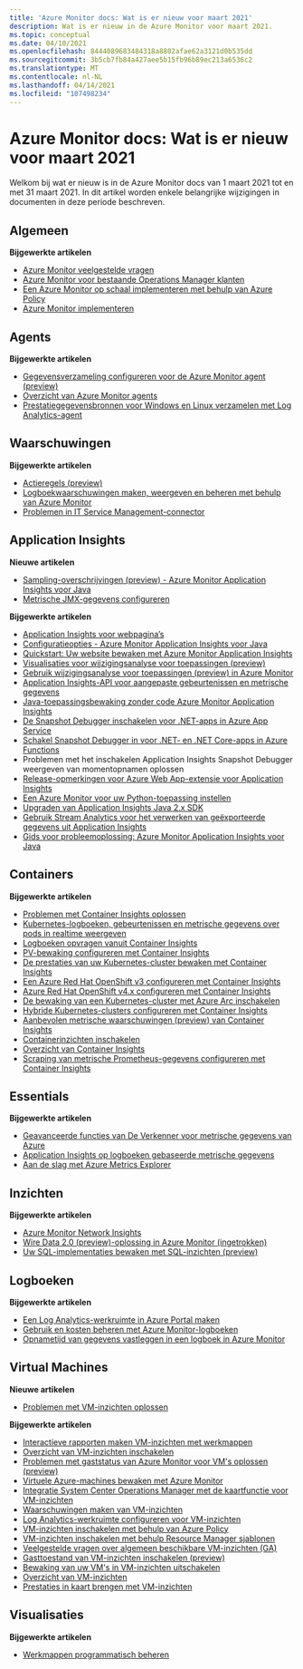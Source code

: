 ```yaml
---
title: 'Azure Monitor docs: Wat is er nieuw voor maart 2021'
description: Wat is er nieuw in de Azure Monitor voor maart 2021.
ms.topic: conceptual
ms.date: 04/10/2021
ms.openlocfilehash: 8444089683484318a8802afae62a3121d0b535dd
ms.sourcegitcommit: 3b5cb7fb84a427aee5b15fb96b89ec213a6536c2
ms.translationtype: MT
ms.contentlocale: nl-NL
ms.lasthandoff: 04/14/2021
ms.locfileid: "107498234"
---
```

# <a name="azure-monitor-docs-whats-new-for-march-2021"></a>Azure Monitor docs: Wat is er nieuw voor maart 2021

Welkom bij wat er nieuw is in de Azure Monitor docs van 1 maart 2021 tot en met 31 maart 2021. In dit artikel worden enkele belangrijke wijzigingen in documenten in deze periode beschreven.

## <a name="general"></a>Algemeen

**Bijgewerkte artikelen**

- [Azure Monitor veelgestelde vragen](faq.md)
- [Azure Monitor voor bestaande Operations Manager klanten](azure-monitor-operations-manager.md)
- [Een Azure Monitor op schaal implementeren met behulp van Azure Policy](deploy-scale.md)
- [Azure Monitor implementeren](deploy.md)
   
## <a name="agents"></a>Agents

**Bijgewerkte artikelen**

- [Gegevensverzameling configureren voor de Azure Monitor agent (preview)](agents/data-collection-rule-azure-monitor-agent.md)
- [Overzicht van Azure Monitor agents](agents/agents-overview.md)
- [Prestatiegegevensbronnen voor Windows en Linux verzamelen met Log Analytics-agent](agents/data-sources-performance-counters.md)

## <a name="alerts"></a>Waarschuwingen

**Bijgewerkte artikelen**

- [Actieregels (preview)](alerts/alerts-action-rules.md)
- [Logboekwaarschuwingen maken, weergeven en beheren met behulp van Azure Monitor](alerts/alerts-log.md)
- [Problemen in IT Service Management-connector](alerts/itsmc-troubleshoot-overview.md)

## <a name="application-insights"></a>Application Insights

**Nieuwe artikelen**

- [Sampling-overschrijvingen (preview) - Azure Monitor Application Insights voor Java](app/java-standalone-sampling-overrides.md)
- [Metrische JMX-gegevens configureren](app/java-jmx-metrics-configuration.md)

**Bijgewerkte artikelen**

- [Application Insights voor webpagina’s](app/javascript.md)
- [Configuratieopties - Azure Monitor Application Insights voor Java](app/java-standalone-config.md)
- [Quickstart: Uw website bewaken met Azure Monitor Application Insights](app/website-monitoring.md)
- [Visualisaties voor wijzigingsanalyse voor toepassingen (preview)](app/change-analysis-visualizations.md)
- [Gebruik wijzigingsanalyse voor toepassingen (preview) in Azure Monitor](app/change-analysis.md)
- [Application Insights-API voor aangepaste gebeurtenissen en metrische gegevens](app/api-custom-events-metrics.md)
- [Java-toepassingsbewaking zonder code Azure Monitor Application Insights](app/java-in-process-agent.md)
- [De Snapshot Debugger inschakelen voor .NET-apps in Azure App Service](app/snapshot-debugger-appservice.md)
- [Schakel Snapshot Debugger in voor .NET- en .NET Core-apps in Azure Functions](app/snapshot-debugger-function-app.md)
- [<a id=troubleshooting></a> Problemen met het inschakelen Application Insights Snapshot Debugger weergeven van momentopnamen oplossen](app/snapshot-debugger-troubleshoot.md)
- [Release-opmerkingen voor Azure Web App-extensie voor Application Insights](app/web-app-extension-release-notes.md)
- [Een Azure Monitor voor uw Python-toepassing instellen](app/opencensus-python.md)
- [Upgraden van Application Insights Java 2.x SDK](app/java-standalone-upgrade-from-2x.md)
- [Gebruik Stream Analytics voor het verwerken van geëxporteerde gegevens uit Application Insights](app/export-stream-analytics.md)
- [Gids voor probleemoplossing: Azure Monitor Application Insights voor Java](app/java-standalone-troubleshoot.md)

## <a name="containers"></a>Containers

**Bijgewerkte artikelen**

- [Problemen met Container Insights oplossen](containers/container-insights-troubleshoot.md)
- [Kubernetes-logboeken, gebeurtenissen en metrische gegevens over pods in realtime weergeven](containers/container-insights-livedata-overview.md)
- [Logboeken opvragen vanuit Container Insights](containers/container-insights-log-search.md)
- [PV-bewaking configureren met Container Insights](containers/container-insights-persistent-volumes.md)
- [De prestaties van uw Kubernetes-cluster bewaken met Container Insights](containers/container-insights-analyze.md)
- [Een Azure Red Hat OpenShift v3 configureren met Container Insights](containers/container-insights-azure-redhat-setup.md)
- [Azure Red Hat OpenShift v4.x configureren met Container Insights](containers/container-insights-azure-redhat4-setup.md)
- [De bewaking van een Kubernetes-cluster met Azure Arc inschakelen](containers/container-insights-enable-arc-enabled-clusters.md)
- [Hybride Kubernetes-clusters configureren met Container Insights](containers/container-insights-hybrid-setup.md)
- [Aanbevolen metrische waarschuwingen (preview) van Container Insights](containers/container-insights-metric-alerts.md)
- [Containerinzichten inschakelen](containers/container-insights-onboard.md)
- [Overzicht van Container Insights](containers/container-insights-overview.md)
- [Scraping van metrische Prometheus-gegevens configureren met Container Insights](containers/container-insights-prometheus-integration.md)

## <a name="essentials"></a>Essentials

**Bijgewerkte artikelen**

- [Geavanceerde functies van De Verkenner voor metrische gegevens van Azure](essentials/metrics-charts.md)
- [Application Insights op logboeken gebaseerde metrische gegevens](essentials/app-insights-metrics.md)
- [Aan de slag met Azure Metrics Explorer](essentials/metrics-getting-started.md)


## <a name="insights"></a>Inzichten

**Bijgewerkte artikelen**

- [Azure Monitor Network Insights](insights/network-insights-overview.md)
- [Wire Data 2.0 (preview)-oplossing in Azure Monitor (ingetrokken)](insights/wire-data.md)
- [Uw SQL-implementaties bewaken met SQL-inzichten (preview)](insights/sql-insights-overview.md)

## <a name="logs"></a>Logboeken

**Bijgewerkte artikelen**

- [Een Log Analytics-werkruimte in Azure Portal maken](logs/quick-create-workspace.md)
- [Gebruik en kosten beheren met Azure Monitor-logboeken](logs/manage-cost-storage.md)
- [Opnametijd van gegevens vastleggen in een logboek in Azure Monitor](logs/data-ingestion-time.md)

## <a name="virtual-machines"></a>Virtual Machines

**Nieuwe artikelen**

- [Problemen met VM-inzichten oplossen](vm/vminsights-troubleshoot.md)

**Bijgewerkte artikelen**

- [Interactieve rapporten maken VM-inzichten met werkmappen](vm/vminsights-workbooks.md)
- [Overzicht van VM-inzichten inschakelen](vm/vminsights-enable-overview.md)
- [Problemen met gaststatus van Azure Monitor voor VM's oplossen (preview)](vm/vminsights-health-troubleshoot.md)
- [Virtuele Azure-machines bewaken met Azure Monitor](vm/monitor-vm-azure.md)
- [Integratie System Center Operations Manager met de kaartfunctie voor VM-inzichten](vm/service-map-scom.md)
- [Waarschuwingen maken van VM-inzichten](vm/vminsights-alerts.md)
- [Log Analytics-werkruimte configureren voor VM-inzichten](vm/vminsights-configure-workspace.md)
- [VM-inzichten inschakelen met behulp van Azure Policy](vm/vminsights-enable-policy.md)
- [VM-inzichten inschakelen met behulp Resource Manager sjablonen](vm/vminsights-enable-resource-manager.md)
- [Veelgestelde vragen over algemeen beschikbare VM-inzichten (GA)](vm/vminsights-ga-release-faq.md)
- [Gasttoestand van VM-inzichten inschakelen (preview)](vm/vminsights-health-enable.md)
- [Bewaking van uw VM's in VM-inzichten uitschakelen](vm/vminsights-optout.md)
- [Overzicht van VM-inzichten](vm/vminsights-overview.md)
- [Prestaties in kaart brengen met VM-inzichten](vm/vminsights-performance.md)

## <a name="visualizations"></a>Visualisaties

**Bijgewerkte artikelen**

- [Werkmappen programmatisch beheren](visualize/workbooks-automate.md)

